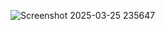 ![Screenshot 2025-03-25 235647](https://github.com/user-attachments/assets/ba0a9e2e-46ad-4653-90dd-f427b941ac9b)
